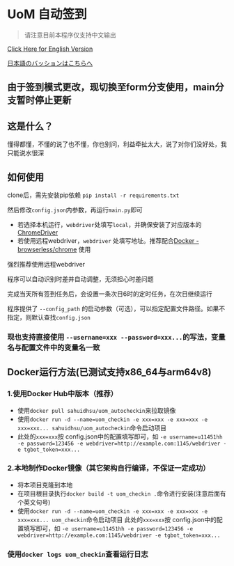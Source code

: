 # UoM 自动签到
> 请注意目前本程序仅支持中文输出

[Click Here for English Version](README_en.md)

[日本語のバッションはこちらへ](README_jp.md)

## 由于签到模式更改，现切换至form分支使用，main分支暂时停止更新

## 这是什么？
懂得都懂，不懂的说了也不懂，你也别问，利益牵扯太大，说了对你们没好处，我只能说水很深

## 如何使用
clone后，需先安装pip依赖
```pip install -r requirements.txt```

然后修改```config.json```内参数，再运行```main.py```即可

* 若选择本机运行，```webdriver```处填写```local```，并确保安装了对应版本的[ChromeDriver](https://chromedriver.chromium.org/downloads)
* 若使用远程webdriver，```webdriver```
  处填写地址。推荐配合[Docker - browserless/chrome](https://registry.hub.docker.com/r/browserless/chrome) 使用

强烈推荐使用远程webdriver

程序可以自动识别时差并自动调整，无须担心时差问题

完成当天所有签到任务后，会设置一条次日6时的定时任务，在次日继续运行

程序提供了 ```--config_path``` 的启动参数（可选），可以指定配置文件路径。如果不指定，则默认查找```config.json```
### 现也支持直接使用 `--username=xxx --password=xxx...`的写法，变量名与配置文件中的变量名一致

## Docker运行方法(已测试支持x86_64与arm64v8)
### 1.使用Docker Hub中版本（推荐）
* 使用`docker pull sahuidhsu/uom_autocheckin`来拉取镜像
* 使用`docker run -d --name=uom_checkin -e xxx=xxx -e xxx=xxx -e xxx=xxx... sahuidhsu/uom_autocheckin`命令启动项目
* 此处的`xxx=xxx`按
config.json中的配置填写即可，如 `-e username=u11451hh -e password=123456 -e webdriver=http://example.com:1145/webdriver -e tgbot_token=xxx...`

### 2.本地制作Docker镜像（其它架构自行编译，不保证一定成功）
* 将本项目克隆到本地
* 在项目根目录执行`docker build -t uom_checkin .`命令进行安装(注意后面有个英文句号)
* 使用`docker run -d --name=uom_checkin -e xxx=xxx -e xxx=xxx -e xxx=xxx... uom_checkin`命令启动项目 此处的`xxx=xxx`按
config.json中的配置填写即可，如 `-e username=u11451hh -e password=123456 -e webdriver=http://example.com:1145/webdriver -e tgbot_token=xxx...`


### 使用`docker logs uom_checkin`查看运行日志